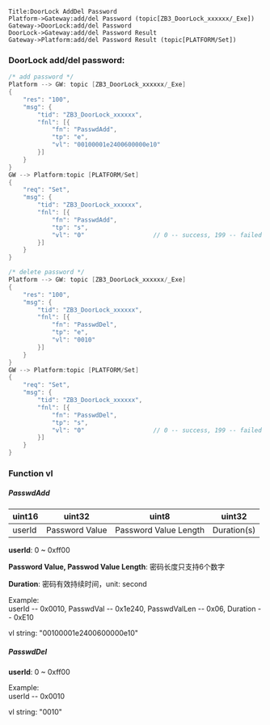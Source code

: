 ```sequence
Title:DoorLock AddDel Password
Platform->Gateway:add/del Password (topic[ZB3_DoorLock_xxxxxx/_Exe])
Gateway->DoorLock:add/del Password
DoorLock->Gateway:add/del Password Result
Gateway->Platform:add/del Password Result (topic[PLATFORM/Set])
```

### DoorLock  add/del password:

```C
/* add password */
Platform --> GW: topic [ZB3_DoorLock_xxxxxx/_Exe]
{
	"res": "100",
	"msg": {
		"tid": "ZB3_DoorLock_xxxxxx",
		"fnl": [{
			"fn": "PasswdAdd",  
			"tp": "e",
			"vl": "00100001e2400600000e10"
		}]
	}
}
GW --> Platform:topic [PLATFORM/Set] 
{
	"req": "Set",
	"msg": {
		"tid": "ZB3_DoorLock_xxxxxx",
		"fnl": [{
			"fn": "PasswdAdd",	
			"tp": "s",
			"vl": "0"					// 0 -- success, 199 -- failed
		}]
	}
}

/* delete password */
Platform --> GW: topic [ZB3_DoorLock_xxxxxx/_Exe]
{
	"res": "100",
	"msg": {
		"tid": "ZB3_DoorLock_xxxxxx",
		"fnl": [{
			"fn": "PasswdDel",  
			"tp": "e",
			"vl": "0010"
		}]
	}
}
GW --> Platform:topic [PLATFORM/Set] 
{
	"req": "Set",
	"msg": {
		"tid": "ZB3_DoorLock_xxxxxx",
		"fnl": [{
			"fn": "PasswdDel",	
			"tp": "s",
			"vl": "0"					// 0 -- success, 199 -- failed
		}]
	}
}
```

### Function vl 

##### PasswdAdd 

| uint16 | uint32         | uint8                 | uint32      |
| ------ | -------------- | --------------------- | ----------- |
| userId | Password Value | Password Value Length | Duration(s) |

**userId**: 0 ~ 0xff00

**Password Value, Passwod Value Length**: 密码长度只支持6个数字

**Duration**: 密码有效持续时间，unit: second

Example: <br>userId -- 0x0010, PasswdVal -- 0x1e240, PasswdValLen -- 0x06, Duration -- 0xE10

vl string: "00100001e2400600000e10"

##### PasswdDel 

**userId<uint16>**: 0 ~ 0xff00

Example: <br>userId -- 0x0010

vl string: "0010"